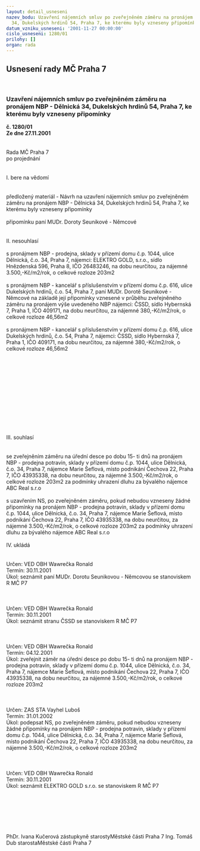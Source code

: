 ```yaml
---
layout: detail_usneseni
nazev_bodu: Uzavření nájemních smluv po zveřejněném záměru na pronájem NBP - Dělnická
  34, Dukelských hrdinů 54, Praha 7, ke kterému byly vzneseny připomínky
datum_vzniku_usneseni: '2001-11-27 00:00:00'
cislo_usneseni: 1280/01
prilohy: []
organ: rada
---
```

<div id="ucUsn_pList" class="usn">
	<span><h2>Usnesení rady MČ Praha 7 </h2>
<br></span><div class="standBody">
<span><h3>Uzavření nájemních smluv po zveřejněném záměru na pronájem NBP - Dělnická 34, Dukelských hrdinů 54, Praha 7, ke kterému byly vzneseny připomínky</h3></span><div class="center">
		<strong>č. 1280/01</strong><br>
	</div>
<div class="center">
		<strong>Ze dne 27.11.2001</strong><br><br>
	</div>
<br>Rada MČ Praha 7<br>po projednání<br><br><br>I.	bere na vědomí<br><br> <br>předložený materiál - Návrh na uzavření nájemních smluv po zveřejněném záměru na pronájem NBP - Dělnická 34, Dukelských hrdinů 54, Praha 7, ke kterému byly vzneseny připomínky<br><br>připomínku paní MUDr. Doroty Seunikové - Němcové<br><br><br>II.	nesouhlasí<br><br>s pronájmem NBP - prodejna, sklady v přízemí domu č.p. 1044, ulice Dělnická, č.o. 34, Praha 7, nájemci: ELEKTRO GOLD, s.r.o., sídlo Hnězdenská 596, Praha 8, IČO 26483246, na dobu neurčitou, za nájemné 3.500,-Kč/m2/rok, o celkové rozloze 203m2<br><br>s pronájmem NBP - kancelář s příslušenstvím v přízemí domu č.p. 616, ulice Dukelských hrdinů, č.o. 54, Praha 7, paní MUDr. Dorotě Seunikové - Němcové na  základě její připomínky vznesené v průběhu zveřejněného záměru na pronájem výše uvedeného NBP nájemci: ČSSD, sídlo Hybernská 7, Praha 1, IČO 409171, na dobu neurčitou, za nájemné 380,-Kč/m2/rok, o celkové rozloze 46,56m2<br><br>s pronájmem NBP - kancelář s příslušenstvím v přízemí domu č.p. 616, ulice Dukelských hrdinů, č.o. 54, Praha 7, nájemci: ČSSD, sídlo Hybernská 7, Praha 1, IČO 409171, na dobu neurčitou, za nájemné 380,-Kč/m2/rok, o celkové rozloze 46,56m2<br><br><br><br><br><br><br><br><br><br><br><br><br><br>III.	souhlasí <br><br><br>se zveřejněním záměru na úřední desce po dobu 15- ti dnů na pronájem NBP - prodejna potravin, sklady v přízemí domu č.p. 1044, ulice Dělnická, č.o. 34, Praha 7, nájemce  Marie Šeflová, místo podnikání Čechova 22, Praha 7, IČO 43935338, na dobu neurčitou, za nájemné 3.500,-Kč/m2/rok, o celkové rozloze 203m2  za podmínky uhrazení dluhu za bývalého nájemce ABC Real s.r.o<br><br>s uzavřením NS, po zveřejněném záměru, pokud nebudou vzneseny žádné připomínky na pronájem NBP - prodejna potravin, sklady v přízemí domu č.p. 1044, ulice Dělnická, č.o. 34, Praha 7, nájemce  Marie Šeflová, místo podnikání Čechova 22, Praha 7, IČO 43935338, na dobu neurčitou, za nájemné 3.500,-Kč/m2/rok, o celkové rozloze 203m2  za podmínky uhrazení dluhu za bývalého nájemce ABC Real s.r.o<br><br>IV.	ukládá <br><br> <br>Určen:	VED OBH Wawrečka Ronald<br>Termín: 30.11.2001<br>Úkol:	seznámit paní MUDr. Dorotu Seunikovou - Němcovou se stanoviskem R MČ P7 <br> <br><br> <br>Určen:	VED OBH Wawrečka Ronald<br>Termín: 30.11.2001<br>Úkol:	seznámit stranu ČSSD se stanoviskem R MČ P7 <br> <br><br> <br>Určen:	VED OBH Wawrečka Ronald<br>Termín: 04.12.2001<br>Úkol:	zveřejnit záměr na úřední desce po dobu 15- ti dnů na pronájem NBP - prodejna potravin, sklady v přízemí domu č.p. 1044, ulice Dělnická, č.o. 34, Praha 7, nájemce  Marie Šeflová, místo podnikání Čechova 22, Praha 7, IČO 43935338, na dobu neurčitou, za nájemné 3.500,-Kč/m2/rok, o celkové rozloze 203m2<br> <br><br> <br>Určen:	ZAS STA Vayhel Luboš<br>Termín: 31.01.2002<br>Úkol:	podepsat NS, po zveřejněném záměru, pokud nebudou vzneseny žádné připomínky na pronájem NBP - prodejna potravin, sklady v přízemí domu č.p. 1044, ulice Dělnická, č.o. 34, Praha 7, nájemce  Marie Šeflová, místo podnikání Čechova 22, Praha 7, IČO 43935338, na dobu neurčitou, za nájemné 3.500,-Kč/m2/rok, o celkové rozloze 203m2<br> <br><br> <br>Určen:	VED OBH Wawrečka Ronald<br>Termín: 30.11.2001<br>Úkol:	seznámit ELEKTRO GOLD s.r.o. se stanoviskem R MČ P7<br> <br><br> <br><br><br> <br>	<br>PhDr. Ivana Kučerová zástupkyně starostyMěstské části Praha 7	Ing. Tomáš Dub starostaMěstské části Praha 7<br>	<br><br>
</div>
</div>